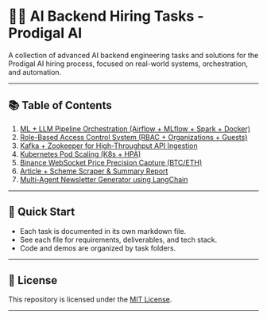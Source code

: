 # 🧑‍💻 AI Backend Hiring Tasks - Prodigal AI

A collection of advanced AI backend engineering tasks and solutions for the Prodigal AI hiring process, focused on real-world systems, orchestration, and automation.

---

## 📚 Table of Contents

1. [ML + LLM Pipeline Orchestration (Airflow + MLflow + Spark + Docker)](Task%201%20-%20ML%20+%20LLM%20Pipeline%20Orchestration/todo.md)
2. [Role-Based Access Control System (RBAC + Organizations + Guests)](Task%202%20-%20Role-Based%20Access%20Control%20System/todo.md)
3. [Kafka + Zookeeper for High-Throughput API Ingestion](Task%203%20-%20Kafka%20+%20Zookeeper%20for%20High-Throughput%20API/todo.md)
4. [Kubernetes Pod Scaling (K8s + HPA)](Task%204%20-%20Kubernetes%20Pod%20Scaling/todo.md)
5. [Binance WebSocket Price Precision Capture (BTC/ETH)](Task%205%20-%20Binance%20WebSocket%20Price%20Precision/todo.md)
6. [Article + Scheme Scraper & Summary Report](Task%206%20-%20Article%20+%20Scheme%20Scraper%20&%20Summary%20Report/todo.md)
7. [Multi-Agent Newsletter Generator using LangChain](Task%207%20-%20Multi-Agent%20Newsletter%20Generator/todo.md)

---

## 🚀 Quick Start

- Each task is documented in its own markdown file.
- See each file for requirements, deliverables, and tech stack.
- Code and demos are organized by task folders.

---

## 📄 License

This repository is licensed under the [MIT License](LICENSE).

---
